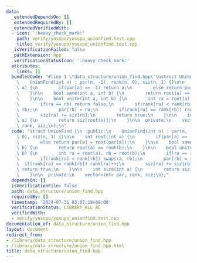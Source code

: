 ```yaml
---
data:
  _extendedDependsOn: []
  _extendedRequiredBy: []
  _extendedVerifiedWith:
  - icon: ':heavy_check_mark:'
    path: verify/yosupo/yosupo_unionfind.test.cpp
    title: verify/yosupo/yosupo_unionfind.test.cpp
  _isVerificationFailed: false
  _pathExtension: hpp
  _verificationStatusIcon: ':heavy_check_mark:'
  attributes:
    links: []
  bundledCode: "#line 1 \"data_structure/union_find.hpp\"\nstruct UnionFind {\n  public:\n\
    \    UnionFind(int n) : par(n, -1), rank(n, 0), siz(n, 1) {}\n\n    int root(int\
    \ a) {\n        if(par[a] == -1) return a;\n        else return par[a] = root(par[a]);\n\
    \    }\n\n    bool same(int a, int b) {\n        return root(a) == root(b);\n\
    \    }\n\n    bool unite(int a, int b) {\n        int ra = root(a), rb = root(b);\n\
    \        if(ra == rb) return false;\n        if(rank[ra] < rank[rb]) swap(ra,\
    \ rb);\n        par[rb] = ra;\n        if(rank[ra] == rank[rb]) rank[ra]++;\n\
    \        siz[ra] += siz[rb];\n        return true;\n    }\n\n    int size(int\
    \ a) {\n        return siz[root(a)];\n    }\n\n  private:\n    vector<int> par,\
    \ rank, siz;\n};\n"
  code: "struct UnionFind {\n  public:\n    UnionFind(int n) : par(n, -1), rank(n,\
    \ 0), siz(n, 1) {}\n\n    int root(int a) {\n        if(par[a] == -1) return a;\n\
    \        else return par[a] = root(par[a]);\n    }\n\n    bool same(int a, int\
    \ b) {\n        return root(a) == root(b);\n    }\n\n    bool unite(int a, int\
    \ b) {\n        int ra = root(a), rb = root(b);\n        if(ra == rb) return false;\n\
    \        if(rank[ra] < rank[rb]) swap(ra, rb);\n        par[rb] = ra;\n      \
    \  if(rank[ra] == rank[rb]) rank[ra]++;\n        siz[ra] += siz[rb];\n       \
    \ return true;\n    }\n\n    int size(int a) {\n        return siz[root(a)];\n\
    \    }\n\n  private:\n    vector<int> par, rank, siz;\n};"
  dependsOn: []
  isVerificationFile: false
  path: data_structure/union_find.hpp
  requiredBy: []
  timestamp: '2024-07-31 03:07:18+09:00'
  verificationStatus: LIBRARY_ALL_AC
  verifiedWith:
  - verify/yosupo/yosupo_unionfind.test.cpp
documentation_of: data_structure/union_find.hpp
layout: document
redirect_from:
- /library/data_structure/union_find.hpp
- /library/data_structure/union_find.hpp.html
title: data_structure/union_find.hpp
---
```

